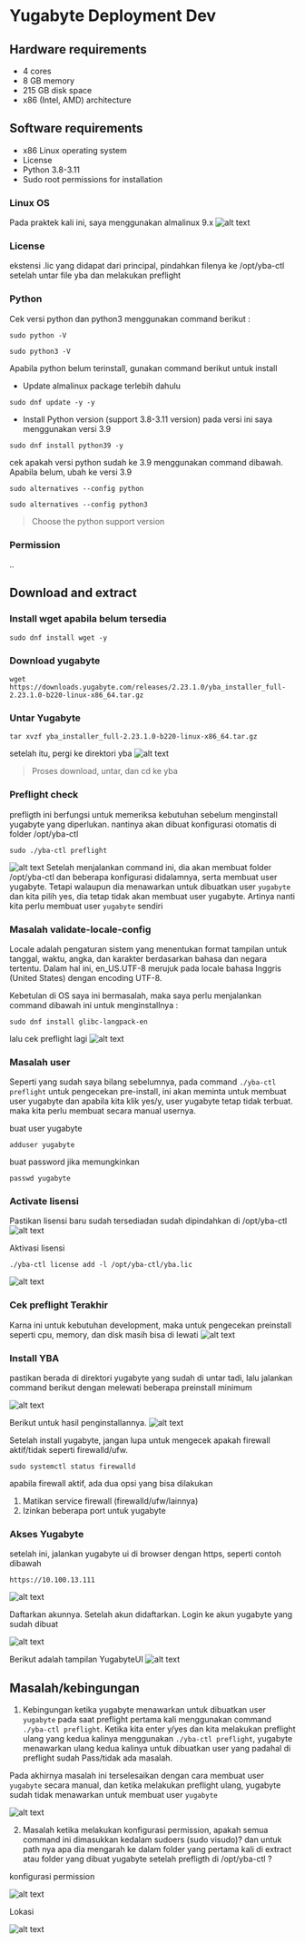 # Yugabyte Deployment Dev

## Hardware requirements

* 4 cores
* 8 GB memory
* 215 GB disk space
* x86 (Intel, AMD) architecture


## Software requirements

* x86 Linux operating system
* License
* Python 3.8-3.11
* Sudo root permissions for installation

### Linux OS

Pada praktek kali ini, saya menggunakan almalinux 9.x
![alt text](https://github.com/DitoIhkam/YugabyteDB/blob/main/Deployment%20Yugabyte/img/0.1%20OS.png?raw=true)

### License

ekstensi .lic yang didapat dari principal, pindahkan filenya ke /opt/yba-ctl setelah untar file yba dan melakukan preflight

### Python

Cek versi python dan python3 menggunakan command berikut :
```
sudo python -V
```
```
sudo python3 -V
```

Apabila python belum terinstall, gunakan command berikut untuk install

- Update  almalinux package terlebih dahulu
```
sudo dnf update -y -y
```
- Install Python version (support 3.8-3.11 version) pada versi ini saya menggunakan versi 3.9
```
sudo dnf install python39 -y
```
cek apakah versi python sudah ke 3.9 menggunakan command dibawah. Apabila belum, ubah ke versi 3.9
```
sudo alternatives --config python
```
```
sudo alternatives --config python3
```
> Choose the python support version

### Permission

..

## Download and extract

### Install wget apabila belum tersedia
```
sudo dnf install wget -y
```

### Download yugabyte
```
wget https://downloads.yugabyte.com/releases/2.23.1.0/yba_installer_full-2.23.1.0-b220-linux-x86_64.tar.gz
```

### Untar Yugabyte
```
tar xvzf yba_installer_full-2.23.1.0-b220-linux-x86_64.tar.gz
```

setelah itu, pergi ke direktori yba
![alt text](https://github.com/DitoIhkam/YugabyteDB/blob/main/Deployment%20Yugabyte/img/0.2%20Download%2C%20untar%2C%20and%20cd.png?raw=true)
> Proses download, untar, dan cd ke yba

### Preflight check 

prefligth ini berfungsi untuk memeriksa kebutuhan sebelum menginstall yugabyte yang diperlukan.  nantinya akan dibuat konfigurasi otomatis di folder  /opt/yba-ctl
```
sudo ./yba-ctl preflight
```
![alt text](https://github.com/DitoIhkam/YugabyteDB/blob/main/Deployment%20Yugabyte/img/0.3%20spreflight%20utf%20dan%20license%20perlu%20diperbaiki.png?raw=true)
Setelah menjalankan command ini, dia akan membuat folder /opt/yba-ctl dan beberapa konfigurasi didalamnya, serta membuat user yugabyte. Tetapi walaupun dia menawarkan untuk dibuatkan user `yugabyte` dan kita pilih yes, dia tetap tidak akan membuat user yugabyte. Artinya nanti kita perlu membuat user `yugabyte` sendiri

### Masalah validate-locale-config
Locale adalah pengaturan sistem yang menentukan format tampilan untuk tanggal, waktu, angka, dan karakter berdasarkan bahasa dan negara tertentu. Dalam hal ini, en_US.UTF-8 merujuk pada locale bahasa Inggris (United States) dengan encoding UTF-8.

Kebetulan di OS saya ini bermasalah, maka saya perlu menjalankan command dibawah ini untuk menginstallnya :
```
sudo dnf install glibc-langpack-en
```

lalu cek preflight lagi
![alt text](https://github.com/DitoIhkam/YugabyteDB/blob/main/Deployment%20Yugabyte/img/0.4%20UTF%20sudah%20selesai%20.png?raw=true)

### Masalah user
Seperti yang sudah saya bilang sebelumnya, pada command `./yba-ctl preflight` untuk pengecekan pre-install, ini akan meminta untuk membuat user yugabyte dan apabila kita klik yes/y, user yugabyte tetap tidak terbuat. maka kita perlu membuat secara manual usernya.

buat user yugabyte 
```
adduser yugabyte
```
buat password jika memungkinkan
```
passwd yugabyte
```

### Activate lisensi

Pastikan lisensi baru sudah tersediadan sudah dipindahkan di /opt/yba-ctl
![alt text](https://github.com/DitoIhkam/YugabyteDB/blob/main/Deployment%20Yugabyte/img/0.5%20lisensi%20sudah%20tersedia.png?raw=true)

Aktivasi lisensi
```
./yba-ctl license add -l /opt/yba-ctl/yba.lic 
```
![alt text](https://github.com/DitoIhkam/YugabyteDB/blob/main/Deployment%20Yugabyte/img/0.6%20Lisensi%20sudah%20aktif.png?raw=true)

### Cek preflight Terakhir
Karna ini untuk kebutuhan development, maka untuk pengecekan preinstall seperti cpu, memory, dan disk masih bisa di lewati
![alt text](https://github.com/DitoIhkam/YugabyteDB/blob/main/Deployment%20Yugabyte/img/0.7%20cek%20preflight.png?raw=true)

### Install YBA

pastikan berada di direktori yugabyte yang sudah di untar tadi, lalu jalankan command berikut dengan melewati beberapa preinstall minimum

![alt text](https://github.com/DitoIhkam/YugabyteDB/blob/main/Deployment%20Yugabyte/img/0.8%20install%20yugabyte%20dengan%20skip%20bbrp%20karna%20dev%20aja.png?raw=true)

Berikut untuk hasil penginstallannya. 
![alt text](https://github.com/DitoIhkam/YugabyteDB/blob/main/Deployment%20Yugabyte/img/0.9%20Hasilnya%2C%20jangan%20lupa%20cek%20port%20dan%20firewall%20yang%20menyala.png?raw=true)

Setelah install yugabyte, jangan lupa untuk mengecek apakah firewall aktif/tidak seperti firewalld/ufw. 
```
sudo systemctl status firewalld
```
apabila firewall aktif, ada dua opsi yang bisa dilakukan
1. Matikan service firewall (firewalld/ufw/lainnya)
2. Izinkan beberapa port untuk yugabyte

### Akses Yugabyte 
setelah ini, jalankan yugabyte ui di browser dengan https, seperti contoh dibawah
```
https://10.100.13.111
```
![alt text](https://github.com/DitoIhkam/YugabyteDB/blob/main/Deployment%20Yugabyte/img/1.%20sDAFTAR%20AKUN.png?raw=true)

Daftarkan akunnya. Setelah akun didaftarkan. Login ke akun yugabyte yang sudah dibuat

![alt text](https://github.com/DitoIhkam/YugabyteDB/blob/main/Deployment%20Yugabyte/img/2.%20LOGIN.png?raw=true)

Berikut adalah tampilan YugabyteUI
![alt text](https://github.com/DitoIhkam/YugabyteDB/blob/main/Deployment%20Yugabyte/img/3.%20YugabyteUI.png?raw=true)

## Masalah/kebingungan

1. Kebingungan ketika yugabyte menawarkan untuk dibuatkan user `yugabyte` pada saat preflight pertama kali menggunakan command `./yba-ctl preflight`. Ketika kita enter y/yes dan kita melakukan preflight ulang yang kedua kalinya menggunakan `./yba-ctl preflight`, yugabyte menawarkan ulang kedua kalinya untuk dibuatkan user yang padahal di preflight sudah Pass/tidak ada masalah. 
 
Pada akhirnya masalah ini terselesaikan dengan cara membuat user `yugabyte` secara manual, dan ketika melakukan preflight ulang, yugabyte sudah tidak menawarkan untuk membuat user `yugabyte`

![alt text](https://github.com/DitoIhkam/YugabyteDB/blob/main/Deployment%20Yugabyte/img/KEBINGUNGAN.png?raw=true)

2. Masalah ketika melakukan konfigurasi permission, apakah semua command ini dimasukkan kedalam sudoers (sudo visudo)? dan untuk path nya apa dia mengarah ke dalam folder yang pertama kali di extract atau folder yang dibuat yugabyte setelah prefligth di /opt/yba-ctl ?

konfigurasi permission


![alt text](https://github.com/DitoIhkam/YugabyteDB/blob/main/Deployment%20Yugabyte/img/KEBINGUNGAN%202.png?raw=true)

Lokasi

![alt text](https://github.com/DitoIhkam/YugabyteDB/blob/main/Deployment%20Yugabyte/img/KEBINGUNGAN%20333.png?raw=true)
